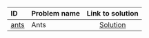 | ID | Problem name | Link to solution |
|:---|:---|:---:|
| [ants](https://open.kattis.com/problems/ants) | Ants | [Solution](https://github.com/versenyi98/kattis-solutions/tree/main/solutions/Ants)|
